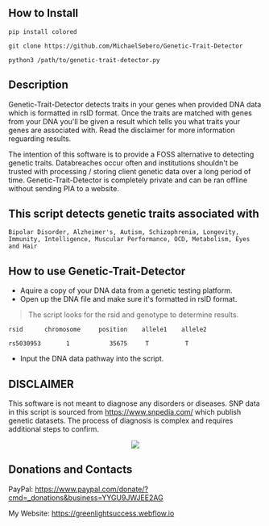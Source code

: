 ## How to Install

```
pip install colored

git clone https://github.com/MichaelSebero/Genetic-Trait-Detector

python3 /path/to/genetic-trait-detector.py
```

## Description

Genetic-Trait-Detector detects traits in your genes when provided DNA data which is formatted in rsID format. Once the traits are matched with genes from your DNA you'll be given a result which tells you what traits your genes are associated with. Read the disclaimer for more information reguarding results.

The intention of this software is to provide a FOSS alternative to detecting genetic traits. Databreaches occur often and institutions shouldn't be trusted with processing / storing client genetic data over a long period of time. Genetic-Trait-Detector is completely private and can be ran offline without sending PIA to a website.

## This script detects genetic traits associated with

```
Bipolar Disorder, Alzheimer's, Autism, Schizophrenia, Longevity, Immunity, Intelligence, Muscular Performance, OCD, Metabolism, Eyes and Hair
```

## How to use Genetic-Trait-Detector

- Aquire a copy of your DNA data from a genetic testing platform.
- Open up the DNA file and make sure it's formatted in rsID format.

> The script looks for the rsid and genotype to determine results.

    rsid      chromosome     position    allele1	allele2

    rs5030953       1           35675     T          T

- Input the DNA data pathway into the script.

## DISCLAIMER

This software is not meant to diagnose any disorders or diseases. SNP data in this script is sourced from https://www.snpedia.com/ which publish genetic datasets. The process of diagnosis is complex and requires additional steps to confirm.

<p align="center">
  <img src="https://i.postimg.cc/zv6QDz2Q/The-Ooze-MD-09.gif"/>
</p>

## Donations and Contacts

PayPal: https://www.paypal.com/donate/?cmd=_donations&business=YYGU9JWJEE2AG

My Website: https://greenlightsuccess.webflow.io
